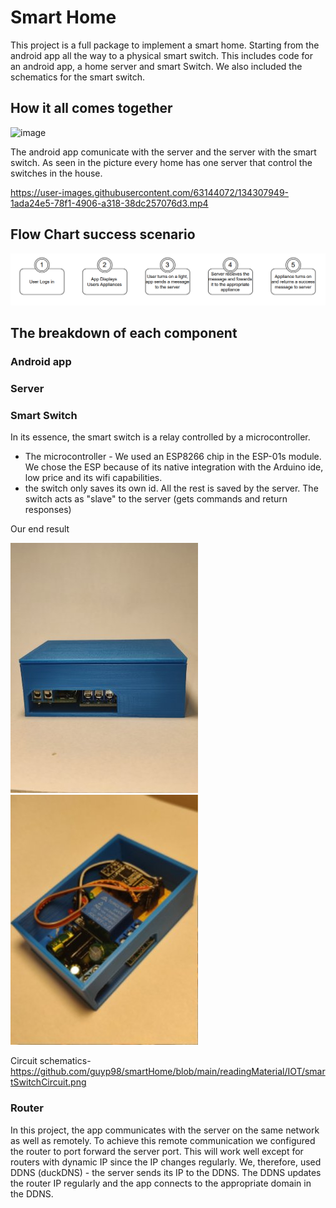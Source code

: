 # Smart Home

This project is a full package to implement a smart home. Starting from the android app all the way to a physical smart switch. This includes code for an android app, a home server and smart Switch. We also included the schematics for the smart switch.

## How it all comes together
![image](https://user-images.githubusercontent.com/63144072/134199323-d933e467-3390-48bd-a524-684467573887.png)


The android app comunicate with the server and the server with the smart switch.
As seen in the picture every home has one server that control the switches in the house.

https://user-images.githubusercontent.com/63144072/134307949-1ada24e5-78f1-4906-a318-38dc257076d3.mp4




## Flow Chart success scenario
![image](https://github.com/guyp98/smartHome/blob/main/readingMaterial/flow_chart.png)


## The breakdown of each component

### Android app
 

### Server

### Smart Switch
In its essence, the smart switch is a relay controlled by a microcontroller.                                                                                           
- The microcontroller - We used an ESP8266  chip in the ESP-01s module.
We chose the ESP because of its native integration with the Arduino ide, low price and its wifi capabilities. 
-  the switch only saves its own id. All the rest is saved by the server. The switch acts as "slave" to the server (gets commands and return responses) 

Our end result

![image](https://github.com/guyp98/smartHome/blob/main/readingMaterial/IOT/smartSwitch1.jpg)
![image](https://github.com/guyp98/smartHome/blob/main/readingMaterial/IOT/smartSwitch2.jpg)

Circuit schematics- https://github.com/guyp98/smartHome/blob/main/readingMaterial/IOT/smartSwitchCircuit.png

### Router
In this project, the app communicates with the server on the same network as well as remotely. To achieve this remote communication we configured the router to port forward the server port. This will work well except for routers with dynamic IP since the IP changes regularly. We, therefore, used DDNS (duckDNS) - the server sends its IP to the DDNS. The DDNS updates the router IP regularly and the app connects to the appropriate domain in the DDNS. 
















